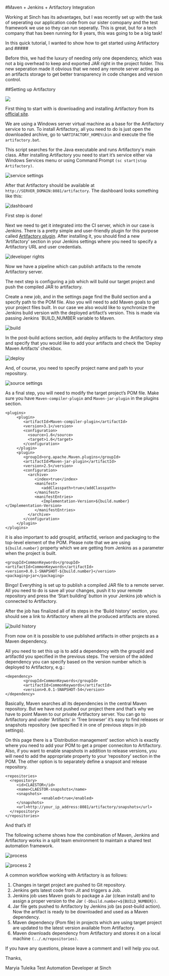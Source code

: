 #Maven + Jenkins + Artifactory Integration

Working at Sinch has its advantages, but I was recently set up with the task of seperating our application code from our sister comopany and the test framework we use so they can run seperatly. This is great, but for a tech company that has been running for 8 years, this was going to be a big task!

In this quick tutorial, I wanted to show how to get started using Artifactory and #####

Before this, we had the luxury of needing only one dependency, which was not a big overhead to keep and exported JAR right in the project folder. This new seperation  made it obvious that we need any remote server acting as an artifacts storage to get better transparency in code changes and version control. ##Setting up Artifactory
![](images/artifactory.png)

First thing to start with is downloading and installing Artifactory from its [official site](http://www.jfrog.com/open-source/).
We are using a Windows server virtual machine as a base for the Artifactory service to run. To install Artifactory, all you need to do is just open the downloaded archive, go to  `%ARTIFACTORY_HOME%\bin` and execute the file `artifactory.bat`. 

This script searches for the Java executable and runs Artifactory's main class. After installing Artifactory you need to start it’s service either via Windows Services menu or using Command Prompt `(sc start|stop Artifactory)`.

![service settings](images/services.png)

After that Artifactory should be available at `http://SERVER_DOMAIN:8081/artifactory`. The dashboard looks something like this:

![dashboard](images/dashboard.png)

First step is done! 

Next we need to get it integrated into the CI server, which in our case is Jenkins. There is a pretty simple and user-friendly plugin for this purpose called [Artifactory plugin](https://wiki.jenkins-ci.org/display/JENKINS/Artifactory+Plugin). After installing it, you should find a new ‘Artifactory’ section in your Jenkins settings where you need to specify a Artifactory URL and user credentials.

![developer rights](images/developer-rights.png)

Now we have a pipeline which can publish artifacts to the remote Artifactory server. 

The next step is configuring a job which will build our target project and push the compiled JAR to artifactory. 

Create a new job, and in the settings page find the Build section and a specify path to the POM file. Also you will need to add Maven goals to get your project files built. In our case we also would like to synchronize the Jenkins build version with the deployed artifact’s version. This is made via passing Jenkins `BUILD_NUMBER variable to Maven. 

![build](images/build.png)

In the post-build actions section, add deploy artifacts to the Artifactory step and specify that you would like to add your artifacts and check the ‘Deploy Maven Artifacts’ checkbox.

![deploy](images/deploy.png)

And, of course, you need to specify project name and path to your repository.

![source settings](images/source-settings.png)

As a final step, you will need to modify the target project’s POM file. Make sure you have `Maven-compiler-plugin` and `Maven-jar-plugin` in the plugins section.

````
<plugins>
     <plugin>
        <artifactId>Maven-compiler-plugin</artifactId>
        <version>3.1</version>
        <configuration>
          <source>1.6</source>
          <target>1.6</target>
        </configuration>
     </plugin>
     <plugin>
        <groupId>org.apache.Maven.plugins</groupId>
        <artifactId>Maven-jar-plugin</artifactId>
        <version>2.5</version>
        <configuration>
          <archive>
             <index>true</index>
             <manifest>
                <addClasspath>true</addClasspath>
             </manifest>
             <manifestEntries>
                <Implementation-Version>${build.number}</Implementation-Version>
             </manifestEntries>
          </archive>
        </configuration>
     </plugin>
</plugins>
````

it is also important to add groupId, artifactId, verison and packaging to the top-level element of the POM. Please note that we are using `${build.number}` property which we are getting from Jenkins as a parameter when the project is built.

```
<groupId>CommonKeywords</groupId>
<artifactId>CommonKeywords</artifactId>
<version>0.0.1-SNAPSHOT-${build.number}</version>
<packaging>jar</packaging>
```

Bingo! Everything is set up to publish a compiled JAR file to a remote server. All you need to do is save all your changes, push it to your remote repository and press the ‘Start building’ button in your Jenkins job which is connected to Artifactory. 

After the job has finalized all of its steps in the ‘Build history’ section, you should see a link to Artifactory where all the produced artifacts are stored.

![build history](images/build-history.png)

From now on it is possible to use published artifacts in other projects as a Maven dependency. 

All you need to set this up is to add a dependency with the groupId and artifactId you specified in the previous steps. The version of the added dependency you can specify based on the version number which is deployed to Artifactory, e.g.:

```
<dependency>
        <groupId>CommonKeywords</groupId>
        <artifactId>CommonKeywords</artifactId>
        <version>0.0.1-SNAPSHOT-54</version>
</dependency>
```

Basically, Maven searches all its dependencies in the central Maven repository. But we have not pushed our project there and that’s why we have to point Maven to our private Artifactory server. You can go to Artifactory and under ‘Artifacts’ in ‘Tree browser’ it’s easy to find releases or snapshots repository (we specified it in one of previous steps in job settings). 

On this page there is a ‘Distribution management’ section which is exactly where you need to add your POM to get a proper conneciton to Artifactory. Also, if you want to enable snapshots in addition to release versions, you will need to add the appropriate property to your ‘repository’ section in the POM. The other option is to separately define a snapsot and release repository.

```
<repositories>
  <repository>
     <id>CLAESTOR</id>
     <name>CLAESTOR-snapshots</name>
     <snapshots>
                <enabled>true</enabled>
     </snapshots>
     <url>http://your_ip_address:8081/artifactory/snapshots</url>
  </repository>
</repositories>
```

And that’s it!

The following scheme shows how the combination of Maven, Jenkins and Artifactory works in a split team environment to maintain a shared test automation framework. 

![process](images/process1.png) 

![process 2](images/process2.png)


A common workflow working with Artifactory is as follows:

1.  Changes in target project are pushed to Git repository.
2. Jenkins gets latest code from Jit and triggers a Job.
3. Jenkins job uses Maven goals to package a Jar (clean install) and to assign a proper version to the Jar `(-Dbuild.number=${BUILD_NUMBER})`.
4. Jar file gets pushed to Artifactory by Jenkins job (as post-build action). Now the artifact is ready to be downloaded and used as a Maven dependency.
5. Maven dependency (Pom file) in projects which are using target project are updated to the latest version available from Artifactory.
6. Maven downloads dependency from Artifactory and stores it on a local machine `(../.m/repositories)`.

If you have any questions, please leave a comment and I will help you out.

Thanks,

Maryia Tuleika
Test Automation Developer at Sinch
